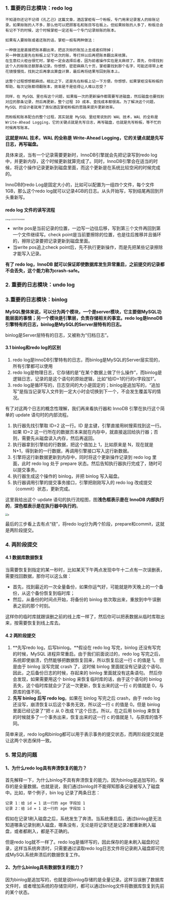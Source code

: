 ### 1. 重要的日志模块：redo log

```wiki
不知道你还记不记得《孔乙己》这篇文章，酒店掌柜有一个粉板，专门用来记录客人的赊账记录。如果赊账的人不多，那么他可以把顾客名和账目写在板上。但如果赊账的人多了，粉板总会有记不下的时候，这个时候掌柜一定还有一个专门记录赊账的账本。

如果有人要赊账或者还账的话，掌柜一般有两种做法：

一种做法是直接把账本翻出来，把这次赊的账加上去或者扣除掉；
另一种做法是先在粉板上记下这次的账，等打烊以后再把账本翻出来核算。
在生意红火柜台很忙时，掌柜一定会选择后者，因为前者操作实在是太麻烦了。首先，你得找到这个人的赊账总额那条记录。你想想，密密麻麻几十页，掌柜要找到那个名字，可能还得带上老花镜慢慢找，找到之后再拿出算盘计算，最后再将结果写回到账本上。

这整个过程想想都麻烦。相比之下，还是先在粉板上记一下方便。你想想，如果掌柜没有粉板的帮助，每次记账都得翻账本，效率是不是低得让人难以忍受？

同样，在 MySQL 里也有这个问题，如果每一次的更新操作都需要写进磁盘，然后磁盘也要找到对应的那条记录，然后再更新，整个过程 IO 成本、查找成本都很高。为了解决这个问题，MySQL 的设计者就用了类似酒店掌柜粉板的思路来提升更新效率。

而粉板和账本配合的整个过程，其实就是 MySQL 里经常说到的 WAL 技术，WAL 的全称是 Write-Ahead Logging，它的关键点就是先写日志，再写磁盘，也就是先写粉板，等不忙的时候再写账本。
```

**这就是WAL 技术，WAL 的全称是 Write-Ahead Logging，它的关键点就是先写日志，再写磁盘。**

具体来说，当有一个记录需要更新时，InnoDB引擎就会先把记录写到redo log中，并更新内存，这个时候更新就算完成了。同时，InnoDB引擎会在适当的时候，将这个操作记录更新到磁盘里面，而这个更新是在系统比较空闲的时候完成的。

InnoDB的redo Log是固定大小的，比如可以配置为一组四个文件，每个文件1GB，那么这个redo log就可以记录4GB的日志。从头开始写，写到结尾再回到开头重新写。

#### redo log 文件的读写流程

<img src="https://ldt-typora.oss-cn-shenzhen.aliyuncs.com/img/image-20220317140449880.png" alt="image-20220317140449880" style="zoom:30%;" />

- write pos是当前记录的位置，一边写一边往后移，写到第三个文件再回到第一个文件继续写。check point是当前要擦除的位置，也是往后推移并且循环的，擦除记录要把记录更新到磁盘里面。
- 当write pos追上check point后，先不执行更新操作，而是先把某些记录擦除才能写入记录。

**有了 redo log，InnoDB 就可以保证即使数据库发生异常重启，之前提交的记录都不会丢失，这个能力称为crash-safe。**

### 2. 重要的日志模块：undo log





### 3.重要的日志模块：binlog

**MySQL整体来说，可以分为两个模块，一个是server模块，它主要做MySQL功能层面的事情；另一个模块是引擎层，负责存储相关的事宜。redo log是InnoDB引擎特有的日志，binlog是MySQL的Server层特有的日志。**

binlog是Server层特有的日志，又被称为“归档日志”。



#### 3.1 binlog和redo log的区别

1. redo log是InnoDB引擎特有的日志，而binlog是MySQL的Server层实现的，所有引擎都可以使用
2. redo log是物理日志，它存储的是“在某个数据上做了什么操作”，而binlog是逻辑日志，记录的是这个语句的原始逻辑，比如“给ID=1的行的c字段加1”。
3. redo log是循环写的，日志空间的大小是固定的；binlog是追加写的，“追加写”是指当记录写入文件到一定大小时会切换到下一个，不会发生覆盖写的情况。

有了对这两个日志的概念性理解，我们再来看执行器和 InnoDB 引擎在执行这个简单的 update 语句时的内部流程。

1. 执行器先找引擎取 ID=2 这一行。ID 是主键，引擎直接用树搜索找到这一行。如果 ID=2 这一行所在的数据页本来就在内存中，就直接返回给执行器；否则，需要先从磁盘读入内存，然后再返回。
2. 执行器拿到引擎给的行数据，把这个值加上 1，比如原来是 N，现在就是 N+1，得到新的一行数据，再调用引擎接口写入这行新数据。
3. 引擎将这行新数据更新到内存中，同时将这个更新操作记录到 redo log 里面，此时 redo log 处于 prepare 状态。然后告知执行器执行完成了，随时可以提交事务。
4. 执行器生成这个操作的 binlog，并把 binlog 写入磁盘。
5. 执行器调用引擎的提交事务接口，引擎把刚刚写入的 redo log 改成提交（commit）状态，更新完成。

这里我给出这个 update 语句的执行流程图，图**浅色框表示是在 InnoDB 内部执行的**，**深色框表示是在执行器中执行的**。

<img src="https://ldt-typora.oss-cn-shenzhen.aliyuncs.com/img/p.png" alt="p" style="zoom:50%;" />

最后的三步看上去有点“绕”，将redo log分为两个阶段，prepare和commit，这就是两阶段提交。



### 4. 两阶段提交

#### 4.1 数据库数据恢复

当需要恢复到指定的某一秒时，比如某天下午两点发现中午十二点有一次误删表，需要找回数据，那你可以这么做：

- 首先，找到最近的一次全量备份，如果你运气好，可能就是昨天晚上的一个备份，从这个备份恢复到临时库；
- 然后，从备份的时间点开始，将备份的 binlog 依次取出来，重放到中午误删表之前的那个时刻。

这样你的临时库就跟误删之前的线上库一样了，然后你可以把表数据从临时库取出来，按需要恢复到线上库去。

#### 4.2 两阶段提交

1. **先写redo log，后写binlog。**假设在 redo log 写完，binlog 还没有写完的时候，MySQL 进程异常重启。由于我们前面说过的，redo log 写完之后，系统即使崩溃，仍然能够把数据恢复回来，所以恢复后这一行 c 的值是 1。
   但是由于 binlog 没写完就 crash 了，这时候 binlog 里面就没有记录这个语句。因此，之后备份日志的时候，存起来的 binlog 里面就没有这条语句。
   然后你会发现，如果需要用这个 binlog 来恢复临时库的话，由于这个语句的 binlog 丢失，这个临时库就会少了这一次更新，恢复出来的这一行 c 的值就是 0，与原库的值不同。
2. **先写 binlog 后写 redo log**。如果在 binlog 写完之后 crash，由于 redo log 还没写，崩溃恢复以后这个事务无效，所以这一行 c 的值是 0。但是 binlog 里面已经记录了“把 c 从 0 改成 1”这个日志。所以，在之后用 binlog 来恢复的时候就多了一个事务出来，恢复出来的这一行 c 的值就是 1，与原库的值不同。

简单来说，redo log和binlog都可以用于表示事务的提交状态，而两阶段提交就是让这两个状态保持一致。





### 5. 常见的问题

#### 1、为什么redo log具有奔溃恢复的能力？

首先解释一下，为什么binlog不具有奔溃恢复的能力。因为binlog是追加写的，保存的是全量数据。也就是说，我们通过binlog并不能得知那条记录被写入了磁盘中。比如，举个例子，bin log 记录了两条日志：

```
记录 1：给 id = 1 这一行的 age 字段加 1
记录 2：给 id = 1 这一行的 age 字段加 1
```

假如在记录1刷入磁盘之后，系统发生了奔溃。当系统重启后，通过binlog是无法知道哪条记录别刷入磁盘，哪条没有，无论是将记录1还是记录2都重新刷入磁盘，或者都刷入，都是不正确的。

但是redo log就不一样了。redo log是循环写的，因此保存的是未刷入磁盘的记录，这样当系统奔溃时，只需要通过读取redo log日志文件将记录刷入磁盘即可完成MySQL系统奔溃后的数据恢复工作。

#### 2、为什么binlog具有数据恢复的能力？

因为binlog是追加写的，也就是说binlog存储的是全量记录。这样当误删了数据库文件时，或者增加系统的存储空间时，都可以通过binlog文件将数据库恢复到先前的某个状态。